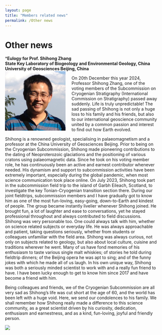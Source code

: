 ```yaml
---
layout: page
title: "Members related news"
permalink: /Other news
---
```


# Other news


***Eulogy for Prof. Shihong Zhang**  
**State Key Laboratory of Biogeology and Environmental Geology,
China University of Geosciences Beijing, China**  
<img src="images/person-zhang.png" style="width:200px; float:left; margin-right:20px;"/>

On 20th December this year 2024, Professor Shihong Zhang, one of the voting members of the Subcommission on Cryogenian Stratigraphy (International Commission on Stratigraphy) passed away suddenly. Life is truly unpredictable! The sad passing of Shihong is not only a huge loss to his family and his friends, but also to our international geoscience community united by a common passion and interest to find out how Earth evolved.

Shihong is a renowned geologist, specialising in palaeomagnetism and a professor at the China University of Geosciences Beijing. Prior to being on the Cryogenian Subcommission, Shihong made pioneering contributions to the dating of Neoproterozoic glaciations and the positioning of various cratons using palaeomagnetic data. Since he took on his voting member role, he has continuously been an active and earnest contributor whenever needed. His dynamism and support to subcommission activities have been extremely important, especially during the global pandemic, when most science communication took place online. On July 2023, Shihong took part in the subcommission field trip to the island of Garbh Eileach, Scotland, to investigate the key Tonian-Cryogenian transition section there. 
During our joint fieldtrips, subcommission members and I have gradually got to know him as one of the most fun-loving, easy-going, down-to-Earth and kindest of people. The group became instantly livelier whenever Shihong joined. He brought fun, a lot of laughter and ease to conversations, yet he stayed professional throughout and always contributed to field discussions. Shihong was very personable too. One could always talk with him, whether on science related subjects or everyday life. He was always approachable and patient, taking questions seriously, whether from students or colleagues unfamiliar with the field area. Shihong was always curious, not only on subjects related to geology, but also about local culture, cuisine and traditions wherever he went.  Many of us have fond memories of his enthusiasm to taste various single malt whiskies; of stories he told during fieldtrip dinners; of the Beijing opera he was apt to sing; and of the funny jokes with which he made all of us laugh. In his own unique way, Shihong was both a seriously minded scientist to work with and a really fun friend to have. I have been lucky enough to get to know him since 2017 and have become a friend with him. 

Being colleagues and friends, we of the Cryogenian Subcommission are all very sad as Shihong’s life was cut short at the age of 60, and the world has been left with a huge void. Here, we send our condolences to his family. We shall remember how Shihong really made a difference to this science community, as a great scientist driven by his curiosity, dedication, enthusiasm and earnestness, and as a kind, fun-loving, joyful and friendly person. 

<img src="images/SH-Zhang.png" style="width:400px;" />  
<div style="clear:both"></div>
